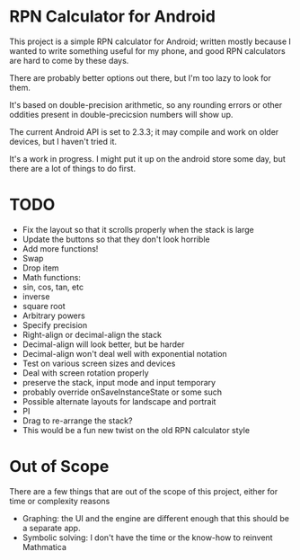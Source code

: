 # RPN Calculator for Android #

This project is a simple RPN calculator for Android; written mostly because I wanted to write something useful for my phone, and good RPN calculators are hard to come by these days.

There are probably better options out there, but I'm too lazy to look for them.

It's based on double-precision arithmetic, so any rounding errors or other oddities present in double-precicsion numbers will show up.

The current Android API is set to 2.3.3; it may compile and work on older devices, but I haven't tried it.

It's a work in progress. I might put it up on the android store some day, but there are a lot of things to do first.

# TODO #
 * Fix the layout so that it scrolls properly when the stack is large
 * Update the buttons so that they don't look horrible
 * Add more functions!
  * Swap
  * Drop item
  * Math functions:
   * sin, cos, tan, etc
   * inverse
   * square root
   * Arbitrary powers
 * Specify precision
 * Right-align or decimal-align the stack
  * Decimal-align will look better, but be harder
  * Decimal-align won't deal well with exponential notation
 * Test on various screen sizes and devices
 * Deal with screen rotation properly
  * preserve the stack, input mode and input temporary
  * probably override onSaveInstanceState or some such
  * Possible alternate layouts for landscape and portrait
 * PI
 * Drag to re-arrange the stack?
  * This would be a fun new twist on the old RPN calculator style

# Out of Scope #
There are a few things that are out of the scope of this project, either for time or complexity reasons
 * Graphing: the UI and the engine are different enough that this should be a separate app.
 * Symbolic solving: I don't have the time or the know-how to reinvent Mathmatica
